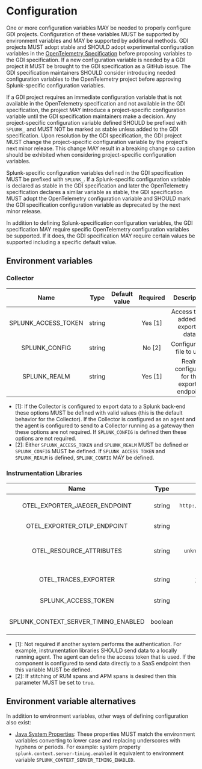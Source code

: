 # Configuration

One or more configuration variables MAY be needed to properly configure GDI
projects. Configuration of these variables MUST be supported by environment
variables and MAY be supported by additional methods. GDI projects MUST adopt
stable and SHOULD adopt experimental configuration variables in the
[OpenTelemetry
Specification](https://github.com/open-telemetry/opentelemetry-specification)
before proposing variables to the GDI specification. If a new configuration
variable is needed by a GDI project it MUST be brought to the GDI specification
as a GitHub issue. The GDI specification maintainers SHOULD consider
introducing needed configuration variables to the OpenTelemetry project before
approving Splunk-specific configuration variables.

If a GDI project requires an immediate configuration variable that is not
available in the OpenTelemetry specification and not available in the GDI
specification, the project MAY introduce a project-specific configuration
variable until the GDI specification maintainers make a decision. Any
project-specific configuration variable defined SHOULD be prefixed with
`SPLUNK_` and MUST NOT be marked as stable unless added to the GDI
specification. Upon resolution by the GDI specification, the GDI project MUST
change the project-specific configuration variable by the project's next minor
release. This change MAY result in a breaking change so caution should be
exhibited when considering project-specific configuration variables.

Splunk-specific configuration variables defined in the GDI specification MUST
be prefixed with `SPLUNK_`. If a Splunk-specific configuration variable is
declared as stable in the GDI specification and later the OpenTelemetry
specification declares a similar variable as stable, the GDI specification
MUST adopt the OpenTelemetry configuration variable and SHOULD mark the GDI
specification configuration variable as deprecated by the next minor release.

In addition to defining Splunk-specification configuration variables, the GDI
specification MAY require specific OpenTelemetry configuration variables be
supported. If it does, the GDI specification MAY require certain values be
supported including a specific default value.

## Environment variables

### Collector

| Name                | Type   | Default value | Required | Description                                    |
| :-----------------: | :----: | :-----------: | :------: | :-----------------------------------:          |
| SPLUNK_ACCESS_TOKEN | string |               | Yes [1]  | Access token added to exported data.           |
| SPLUNK_CONFIG       | string |               | No  [2]  | Configuration file to use.                     |
| SPLUNK_REALM        | string |               | Yes [1]  | Realm configured for the exporter endpoint.    |

- [1]: If the Collector is configured to export data to a Splunk back-end these
  options MUST be defined with valid values (this is the default behavior for
  the Collector). If the Collector is configured as an agent and the agent is
  configured to send to a Collector running as a gateway then these options are
  not required. If `SPLUNK_CONFIG` is defined then these options are not
  required.
- [2]: Either `SPLUNK_ACCESS_TOKEN` and `SPLUNK_REALM` MUST be defined or
  `SPLUNK_CONFIG` MUST be defined. If `SPLUNK_ACCESS_TOKEN` and `SPLUNK_REALM`
  is defined, `SPLUNK_CONFIG` MAY be defined.

### Instrumentation Libraries

| Name                                 | Type    | Default value                    | Required | Description                                                                                         |
| :----------------------------------: | :----:  | :-----------:                    | :------: | :--------------------------------------------------------:                                          |
| OTEL_EXPORTER_JAEGER_ENDPOINT        | string  | `http://localhost:9080/v1/trace` | Yes      | Where to export data if `OTEL_TRACES_EXPORTER=jaeger-thrift-splunk`.                                |
| OTEL_EXPORTER_OTLP_ENDPOINT          | string  | `localhost:4317`                 | No       | Where to export data if `OTEL_TRACES_EXPORTER=otlp`.                                                |
| OTEL_RESOURCE_ATTRIBUTES             | string  | `unknown_service[:<process>]`    | Yes      | Key/Value resource information. MUST define `service.name`. SHOULD define `deployment.environment`. |
| OTEL_TRACES_EXPORTER                 | string  | `jaeger-thrift-splunk`           | Yes      | Exported data format. MUST support `jaeger-thrift-splunk` and `otlp`.                               |
| SPLUNK_ACCESS_TOKEN                  | string  |                                  | No [1]   | Access token added to exported data.                                                                |
| SPLUNK_CONTEXT_SERVER_TIMING_ENABLED | boolean | `false`                          | No [2]   | Whether `Server-Timing` header is added to HTTP responses.                                          |

- [1]: Not required if another system performs the authentication. For example,
  instrumentation libraries SHOULD send data to a locally running agent. The
  agent can define the access token that is used. If the component is
  configured to send data directly to a SaaS endpoint then this variable MUST
  be defined.
- [2]: If stitching of RUM spans and APM spans is desired then this parameter
  MUST be set to `true`.

## Environment variable alternatives

In addition to environment variables, other ways of defining configuration also exist:

- [Java System
  Properties](https://docs.oracle.com/javase/tutorial/essential/environment/sysprop.html):
  These properties MUST match the environment variables converting to lower
  case and replacing underscores with hyphens or periods. For example:
  system property `splunk.context.server-timing.enabled` is equivalent to environment
  variable `SPLUNK_CONTEXT_SERVER_TIMING_ENABLED`.
